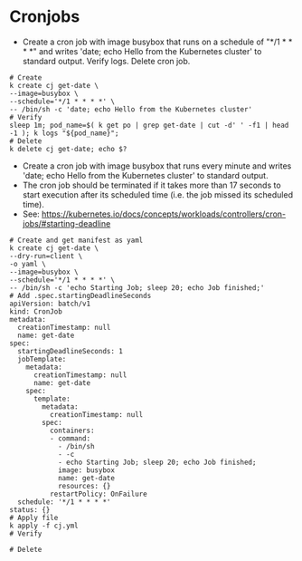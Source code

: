 # Cronjobs

- Create a cron job with image busybox that runs on a schedule of "*/1 * * * *" and writes 'date; echo Hello from the Kubernetes cluster' to standard output. Verify logs. Delete cron job.
```
# Create
k create cj get-date \
--image=busybox \
--schedule='*/1 * * * *' \
-- /bin/sh -c 'date; echo Hello from the Kubernetes cluster'
# Verify
sleep 1m; pod_name=$( k get po | grep get-date | cut -d' ' -f1 | head -1 ); k logs "${pod_name}";
# Delete
k delete cj get-date; echo $?
```
- Create a cron job with image busybox that runs every minute and writes 'date; echo Hello from the Kubernetes cluster' to standard output.
- The cron job should be terminated if it takes more than 17 seconds to start execution after its scheduled time (i.e. the job missed its scheduled time).
- See: https://kubernetes.io/docs/concepts/workloads/controllers/cron-jobs/#starting-deadline
```
# Create and get manifest as yaml
k create cj get-date \
--dry-run=client \
-o yaml \
--image=busybox \
--schedule='*/1 * * * *' \
-- /bin/sh -c 'echo Starting Job; sleep 20; echo Job finished;'
# Add .spec.startingDeadlineSeconds
apiVersion: batch/v1
kind: CronJob
metadata:
  creationTimestamp: null
  name: get-date
spec:
  startingDeadlineSeconds: 1
  jobTemplate:
    metadata:
      creationTimestamp: null
      name: get-date
    spec:
      template:
        metadata:
          creationTimestamp: null
        spec:
          containers:
          - command:
            - /bin/sh
            - -c
            - echo Starting Job; sleep 20; echo Job finished;
            image: busybox
            name: get-date
            resources: {}
          restartPolicy: OnFailure
  schedule: '*/1 * * * *'
status: {}
# Apply file
k apply -f cj.yml
# Verify

# Delete
```

